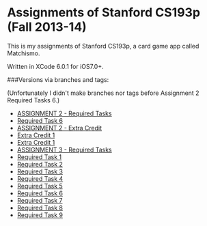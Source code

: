 Assignments of Stanford CS193p (Fall 2013-14)
======

This is my assignments of Stanford CS193p, a card game app called Matchismo.

Written in XCode 6.0.1 for iOS7.0+.

###Versions via branches and tags:

(Unfortunately I didn't make branches nor tags before Assignment 2 Required Tasks 6.)

- [ASSIGNMENT 2 - Required Tasks](https://github.com/GoGoCav/CS193P-Matchismo/tree/Assignment2RequiredTasks)
 - [Required Task 6](https://github.com/GoGoCav/CS193P-Matchismo/tree/Assignment2RequiredTasks)
- [ASSIGNMENT 2 - Extra Credit](https://github.com/GoGoCav/CS193P-Matchismo/tree/Assignment2ExtraCredit)
 - [Extra Credit 1](https://github.com/GoGoCav/CS193P-Matchismo/tree/Assignment2ExtraCredit1)
 - [Extra Credit 1](https://github.com/GoGoCav/CS193P-Matchismo/tree/Assignment2ExtraCredit2)
- [ASSIGNMENT 3 - Required Tasks](https://github.com/GoGoCav/CS193P-Matchismo/tree/Assignment3RequiredTasks)
 - [Required Task 1](https://github.com/GoGoCav/CS193P-Matchismo/tree/Assignment3RequiredTask1)
 - [Required Task 2](https://github.com/GoGoCav/CS193P-Matchismo/tree/Assignment3RequiredTask2)
 - [Required Task 3](https://github.com/GoGoCav/CS193P-Matchismo/tree/Assignment3RequiredTask3)
 - [Required Task 4](https://github.com/GoGoCav/CS193P-Matchismo/tree/Assignment3RequiredTask4)
 - [Required Task 5](https://github.com/GoGoCav/CS193P-Matchismo/tree/Assignment3RequiredTask5)
 - [Required Task 6](https://github.com/GoGoCav/CS193P-Matchismo/tree/Assignment3RequiredTask6)
 - [Required Task 7](https://github.com/GoGoCav/CS193P-Matchismo/tree/Assignment3RequiredTask7)
 - [Required Task 8](https://github.com/GoGoCav/CS193P-Matchismo/tree/Assignment3RequiredTask8)
 - [Required Task 9](https://github.com/GoGoCav/CS193P-Matchismo/tree/Assignment3RequiredTask9)
